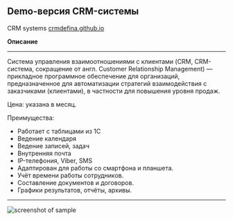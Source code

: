 Demo-версия CRM-системы
-----------------------------------

CRM systems [crmdefina.github.io](https://crmdefina.github.io)

**Описание**
***
Система управления взаимоотношениями с клиентами (CRM, CRM-система, сокращение от англ. Customer Relationship Management) — прикладное программное обеспечение для организаций, предназначенное для автоматизации стратегий взаимодействия с заказчиками (клиентами), в частности для повышения уровня продаж.

Цена: указана в месяц.

Преимущества:
- Работает с таблицами из 1С
- Ведение календаря
- Ведение записей, задач
- Внутренняя почта
- IP-телефония, Viber, SMS
- Адаптирован для работы со смартфона и планшета.
- Учёт времени работы сотрудников.
- Составление документов и договоров.
- Графики результатов, отчёты, архивы.
----------------------------------------
![screenshot of sample](https://pp.userapi.com/c841331/v841331912/2de8c/4UpgSMtYOgk.jpg)
